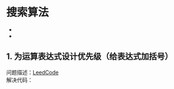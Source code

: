 # 搜索算法
* []()
* []()

## 1. 为运算表达式设计优先级（给表达式加括号）
问题描述：[LeedCode](https://leetcode-cn.com/problems/different-ways-to-add-parentheses/description/)   
解决代码：
``` java
```
